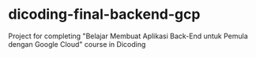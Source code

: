 # dicoding-final-backend-gcp
Project for completing "Belajar Membuat Aplikasi Back-End untuk Pemula dengan Google Cloud" course in Dicoding
